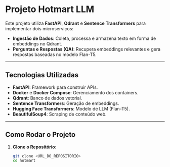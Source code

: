 # Projeto Hotmart LLM

Este projeto utiliza **FastAPI**, **Qdrant** e **Sentence Transformers** para implementar dois microserviços:
- **Ingestão de Dados**: Coleta, processa e armazena texto em forma de embeddings no Qdrant.
- **Perguntas e Respostas (QA)**: Recupera embeddings relevantes e gera respostas baseadas no modelo Flan-T5.

---

## **Tecnologias Utilizadas**
- **FastAPI**: Framework para construir APIs.
- **Docker** e **Docker Compose**: Gerenciamento dos containers.
- **Qdrant**: Banco de dados vetorial.
- **Sentence Transformers**: Geração de embeddings.
- **Hugging Face Transformers**: Modelo de LLM (Flan-T5).
- **BeautifulSoup4**: Scraping de conteúdo web.

---

## **Como Rodar o Projeto**

1. **Clone o Repositório**:
   ```bash
   git clone <URL_DO_REPOSITORIO>
   cd hotmart
